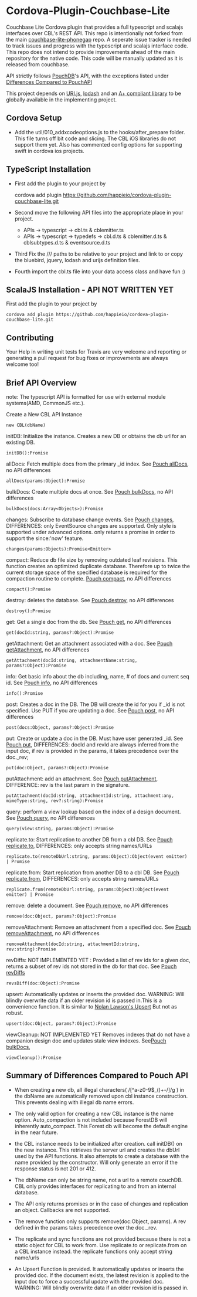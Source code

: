 # Cordova-Plugin-Couchbase-Lite
Couchbase Lite Cordova plugin that provides a full typescript and scalajs interfaces over
 CBL's REST API. This repo is intentionally not forked from the main
[couchbase-lite-phonegap](https://github.com/couchbaselabs/Couchbase-Lite-PhoneGap-Plugin)
repo. A seperate issue tracker is needed to track issues and progress with the typescript and
scalajs interface code. This repo does not intend to provide improvements ahead of the main
 repository for the native code. This code will be manually updated as it is
 released from couchbase.

API strictly follows [PouchDB](http://pouchdb.com/api.html)'s API,
 with the exceptions listed under [Differences Compared to PouchAPI](#quirks)

This project depends on
[URI.js](https://medialize.github.io/URI.js/), [lodash](https://lodash.com/docs) and an
[A+ compliant library](https://github.com/promises-aplus/promises-spec/blob/master/implementations.md)
  to be globally available in the implementing project.

## Cordova Setup
- Add the util/010_addxcodeoptions.js to the hooks/after_prepare folder. This file turns off
bit code and slicing. The CBL iOS libraries do not support them yet. Also has commented config
options for supporting swift in cordova ios projects.

## TypeScript Installation
- First add the plugin to your project by

    cordova add plugin https://github.com/happieio/cordova-plugin-couchbase-lite.git

- Second move the following API files into the appropriate place in your project.
  - APIs -> typescript -> cbl.ts & cblemitter.ts
  - APIs -> typescript -> typedefs -> cbl.d.ts & cblemitter.d.ts & cblsubtypes.d.ts & eventsource.d.ts

- Third Fix the ///<reference /> paths to be relative to your project and link to or copy the
bluebird, jquery, lodash and urijs definition files.

- Fourth import the cbl.ts file into your data access class and have fun :)

## ScalaJS Installation - API NOT WRITTEN YET
First add the plugin to your project by

    cordova add plugin https://github.com/happieio/cordova-plugin-couchbase-lite.git


## Contributing
Your Help in writing unit tests for Travis are very welcome and reporting or generating
a pull request for bug fixes or improvements are always welcome too!


## Brief API Overview
note: The typescript API is formatted for use with external module systems(AMD, CommonJS etc.).

Create a New CBL API Instance

    new CBL(dbName)

initDB: Initialize the instance. Creates a new DB or obtains the db url for
an existing DB.

    initDB():Promise

allDocs: Fetch multiple docs from the primary _id index. See
[Pouch allDocs](http://pouchdb.com/api.html#batch_fetch), no API differences

    allDocs(params:Object):Promise

bulkDocs: Create multiple docs at once. See
[Pouch bulkDocs](http://pouchdb.com/api.html#batch_create), no API differences

    bulkDocs(docs:Array<Objects>):Promise

changes: Subscribe to database change events. See
[Pouch changes](http://pouchdb.com/api.html#changes),
DIFFERENCES: only EventSource changes are supported. Only style is supported under advanced options.
only returns a promise in order to support the since:'now' feature.

    changes(params:Objects):Promise<Emitter>

compact: Reduce db file size by removing outdated leaf revisions. This function creates an
optimized duplicate database. Therefore up to twice the current storage space of the
 specified database is required for the compaction routine to complete.
[Pouch compact](http://pouchdb.com/api.html#compaction), no API differences

    compact():Promise

destroy: deletes the database. See
[Pouch destroy](http://pouchdb.com/api.html#delete_database), no API differences

    destroy():Promise

get: Get a single doc from the db. See
[Pouch get](http://pouchdb.com/api.html#fetch_document), no API differences

    get(docId:string, params?:Object):Promise

getAttachment: Get an attachment associated with a doc. See
[Pouch getAttachment](http://pouchdb.com/api.html#bget_attachment), no API differences

    getAttachment(docId:string, attachmentName:string, params?:Object):Promise

info: Get basic info about the db including, name, # of docs and current seq id. See
[Pouch info](http://pouchdb.com/api.html#database_information), no API differences

    info():Promise

post: Creates a doc in the DB. The DB will create the id for you if _id is not specified.
Use PUT if you are updating a doc.
 See [Pouch post](http://pouchdb.com/api.html#using-dbpost), no API differences

    post(docs:Object, params?:Object):Promise

put: Create or update a doc in the DB. Must have user generated _id. See
[Pouch put](http://pouchdb.com/api.html#create_document), DIFFERENCES: docId and revId
are always inferred from the input doc, if rev is provided in the params, it takes
precedence over the doc._rev;

    put(doc:Object, params?:Object):Promise

putAttachment: add an attachment. See
[Pouch putAttachment](http://pouchdb.com/api.html#save_attachment), DIFFERENCE: rev is
the last param in the signature.

    putAttachment(docId:string, attachmentId:string, attachment:any, mimeType:string, rev?:string):Promise

query: perform a view lookup based on the index of a design document. See
[Pouch query](http://pouchdb.com/api.html#query_database), no API differences

    query(view:string, params:Object):Promise

replicate.to: Start replication to another DB from a cbl DB. See
[Pouch replicate.to](http://pouchdb.com/api.html#example-usage-9),
DIFFERENCES: only accepts string names/URLs

    replicate.to(remoteDbUrl:string, params:Object):Object(event emitter) | Promise

replicate.from: Start replication from another DB to a cbl DB. See
[Pouch replicate.from](http://pouchdb.com/api.html#example-usage-9),
DIFFERENCES: only accepts string names/URLs

    replicate.from(remoteDbUrl:string, params:Object):Object(event emitter) | Promise

remove: delete a document. See
[Pouch remove](http://pouchdb.com/api.html#delete_document), no API differences

    remove(doc:Object, params?:Object):Promise

removeAttachment: Remove an attachment from a specified doc. See
[Pouch removeAttachment](http://pouchdb.com/api.html#delete_attachment),
 no API differences

    removeAttachment(docId:string, attachmentId:string, rev:string):Promise

revDiffs: NOT IMPLEMENTED YET : Provided a list of rev ids for a given doc, 
returns a subset of rev ids not stored in the db for that doc. See
[Pouch revDiffs](http://pouchdb.com/api.html#revisions_diff)

    revsDiff(doc:Object):Promise

upsert: Automatically updates or inserts the provided doc.
WARNING: Will blindly overwrite data if an older revision id is passed in.This
is a convenience function. It is similar to
[Nolan Lawson's Upsert](https://github.com/pouchdb/upsert) But not as robust.

    upsert(doc:Object, params?:Object):Promise

viewCleanup: NOT IMPLEMENTED YET Removes indexes that do not have a companion design doc and updates stale view
indexes. See[Pouch bulkDocs](http://pouchdb.com/api.html#view_cleanup),


    viewCleanup():Promise


## <a name="quirks"></a>Summary of Differences Compared to Pouch API
- When creating a new db, all illegal characters( /[^a-z0-9$_()+-/]/g )
in the dbName are automatically removed upon cbl instance construction.
This prevents dealing with illegal db name errors.

- The only valid option for creating a new CBL instance is the name
option. Auto_compaction is not included because ForestDB will inherently
auto_compact. This Forest db will become the default engine in the near
future.

- the CBL instance needs to be initialized after creation.
call initDB() on the new instance. This retrieves the server url and
creates the dbUrl used by the API functions. It also attempts to create
a database with the name provided by the constructor. Will only
generate an error if the response status is not 201 or 412.

- The dbName can only be string name, not a url to a remote couchDB. CBL
only provides interfaces for replicating to and from an internal database.

- The API only returns promises or in the case of changes and replication
an object. Callbacks are not supported.

- The remove function only supports remove(doc:Object, params). A rev
defined in the params takes precedence over the doc._rev.

- The replicate and sync functions are not provided because there is not a
 static object for CBL to work from. Use replicate.to or replicate.from on
 a CBL instance instead. the replicate functions only accept string name/urls

- An Upsert Function is provided. It automatically updates or inserts the
provided doc. If the document exists, the latest revision is applied to
 the input doc to force a successful update with the provided doc.
 WARNING: Will blindly overwrite data if an older revision id is passed in.
